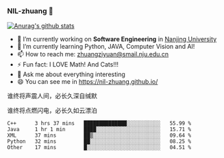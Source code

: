### NIL-zhuang 👋

<!--
**NIL-zhuang/NIL-zhuang** is a ✨ _special_ ✨ repository because its `README.md` (this file) appears on your GitHub profile.

Here are some ideas to get you started:

- 🔭 I’m currently working on ...
- 🌱 I’m currently learning ...
- 👯 I’m looking to collaborate on ...
- 🤔 I’m looking for help with ...
- 💬 Ask me about ...
- 📫 How to reach me: ...
- 😄 Pronouns: ...
- ⚡ Fun fact: ...
-->

[![Anurag's github stats](https://github-readme-stats.vercel.app/api?username=NIL-zhuang)](https://github.com/anuraghazra/github-readme-stats)

- 🔭 I’m currently working on **Software Engineering** in [Nanjing University](https://www.nju.edu.cn/)
- 🌱 I’m currently learning Python, JAVA, Computer Vision and AI!
- 📫 How to reach me: zhuangziyuan@smail.nju.edu.cn
- ⚡ Fun fact: I LOVE Math! And Cats!!!
- 💬 Ask me about everything interesting
- 😄 You can see me in https://nil-zhuang.github.io/

谁终将声震人间，必长久深自缄默

谁终将点燃闪电，必长久如云漂泊

<!--START_SECTION:waka-->
```text
C++      3 hrs 37 mins   ██████████████░░░░░░░░░░░   55.99 % 
Java     1 hr 1 min      ████░░░░░░░░░░░░░░░░░░░░░   15.71 % 
XML      37 mins         ██▒░░░░░░░░░░░░░░░░░░░░░░   09.64 % 
Python   32 mins         ██░░░░░░░░░░░░░░░░░░░░░░░   08.25 % 
Other    17 mins         █░░░░░░░░░░░░░░░░░░░░░░░░   04.51 % 
```
<!--END_SECTION:waka-->
